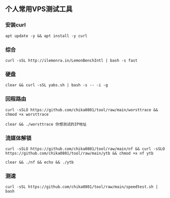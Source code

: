 ## 个人常用VPS测试工具

### 安装curl
```
apt update -y && apt install -y curl
```

### 综合
```
curl -sSL http://ilemonra.in/LemonBenchIntl | bash -s fast
```

### 硬盘
```
clear && curl -sSL yabs.sh | bash -s -- -i -g
```

### 回程路由
```
curl -sSLO https://github.com/chika0801/tool/raw/main/worsttrace && chmod +x worsttrace
```

```
clear && ./worsttrace 你想测试的IP地址
```

### 流媒体解锁
```
curl -sSLO https://github.com/chika0801/tool/raw/main/nf && curl -sSLO https://github.com/chika0801/tool/raw/main/ytb && chmod +x nf ytb
```
```
clear && ./nf && echo && ./ytb
```

### 测速
```
curl -sSL https://github.com/chika0801/tool/raw/main/speedtest.sh | bash
```
